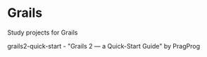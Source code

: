 # Grails
Study projects for Grails

grails2-quick-start - "Grails 2 — a Quick-Start Guide" by PragProg
